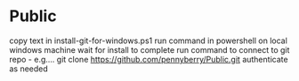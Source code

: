 # Public

copy text in install-git-for-windows.ps1
run command in powershell on local windows machine
wait for install to complete
run command to connect to git repo - e.g....
git clone https://github.com/pennyberry/Public.git
authenticate as needed
